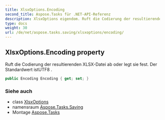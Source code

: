 ```yaml
---
title: XlsxOptions.Encoding
second_title: Aspose.Tasks für .NET-API-Referenz
description: XlsxOptions eigendom. Ruft die Codierung der resultierenden XLSXDatei ab oder legt sie fest. Der Standardwert istUTF8 .
type: docs
weight: 30
url: /de/net/aspose.tasks.saving/xlsxoptions/encoding/
---
```

## XlsxOptions.Encoding property

Ruft die Codierung der resultierenden XLSX-Datei ab oder legt sie fest. Der Standardwert istUTF8 .

```csharp
public Encoding Encoding { get; set; }
```

### Siehe auch

* class [XlsxOptions](../)
* namensraum [Aspose.Tasks.Saving](../../xlsxoptions/)
* Montage [Aspose.Tasks](../../../)



